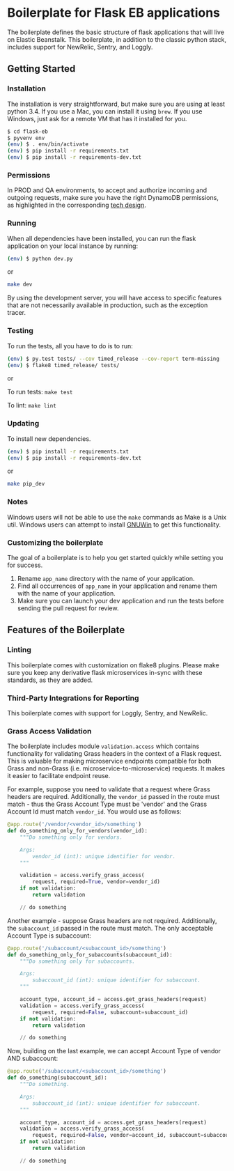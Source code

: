 Boilerplate for Flask EB applications
=====================================

The boilerplate defines the basic structure of flask applications that will
live on Elastic Beanstalk. This boilerplate, in addition to the classic
python stack, includes support for NewRelic, Sentry, and Loggly.

## Getting Started

### Installation

The installation is very straightforward, but make sure you are using at least
python 3.4. If you use a Mac, you can install it using `brew`. If you use
Windows, just ask for a remote VM that has it installed for you.

```bash
$ cd flask-eb
$ pyvenv env
(env) $ . env/bin/activate
(env) $ pip install -r requirements.txt
(env) $ pip install -r requirements-dev.txt
```

### Permissions

In PROD and QA environments, to accept and authorize incoming and outgoing
requests, make sure you have the right DynamoDB permissions, as highlighted
in the corresponding [tech design](https://docs.google.com/document/d/1eHoI_BddTFMi15yCaHS6KvhSSoTrMEd3WwJINIpgNpM/edit).

### Running

When all dependencies have been installed, you can run the flask application
on your local instance by running:

```bash
(env) $ python dev.py
```

or

```bash
make dev
```

By using the development server, you will have access to specific features that
are not necessarily available in production, such as the exception tracer.

### Testing

To run the tests, all you have to do is to run:

```bash
(env) $ py.test tests/ --cov timed_release --cov-report term-missing
(env) $ flake8 timed_release/ tests/
```

or

To run tests: `make test`

To lint: `make lint`

### Updating

To install new dependencies.

```bash
(env) $ pip install -r requirements.txt
(env) $ pip install -r requirements-dev.txt
```

or

```bash
make pip_dev
```

### Notes

Windows users will not be able to use the `make` commands as Make is a Unix util.
Windows users can attempt to install [GNUWin](http://gnuwin32.sourceforge.net/packages/make.htm) to get this functionality.

### Customizing the boilerplate

The goal of a boilerplate is to help you get started quickly while setting you
for success.

1. Rename `app_name` directory with the name of your application.
2. Find all occurrences of `app_name` in your application and rename them with
   the name of your application.
3. Make sure you can launch your dev application and run the tests before
   sending the pull request for review.

## Features of the Boilerplate

### Linting

This boilerplate comes with customization on flake8 plugins. Please make sure you keep any derivative flask microservices in-sync with these standards, as they are added.

### Third-Party Integrations for Reporting

This boilerplate comes with support for Loggly, Sentry, and NewRelic.

### Grass Access Validation

The boilerplate includes module `validation.access` which contains functionality for validating Grass headers in the context of a Flask request. This is valuable for making microservice endpoints compatible for both Grass and non-Grass (i.e. microservice-to-microservice) requests. It makes it easier to facilitate endpoint reuse.

For example, suppose you need to validate that a request where Grass headers are required. Additionally, the `vendor_id` passed in the route must match - thus the Grass Account Type must be 'vendor' and the Grass Account Id must match `vendor_id`. You would use as follows:

```python
@app.route('/vendor/<vendor_id>/something')
def do_something_only_for_vendors(vendor_id):
    """Do something only for vendors.

    Args:
        vendor_id (int): unique identifier for vendor.
    """

    validation = access.verify_grass_access(
        request, required=True, vendor=vendor_id)
    if not validation:
        return validation

    // do something
```

Another example - suppose Grass headers are not required. Additionally, the `subaccount_id` passed in the route must match. The only acceptable Account Type is subaccount:

```python
@app.route('/subaccount/<subaccount_id>/something')
def do_something_only_for_subaccounts(subaccount_id):
    """Do something only for subaccounts.

    Args:
        subaccount_id (int): unique identifier for subaccount.
    """

    account_type, account_id = access.get_grass_headers(request)
    validation = access.verify_grass_access(
        request, required=False, subaccount=subaccount_id)
    if not validation:
        return validation

    // do something
```

Now, building on the last example, we can accept Account Type of vendor AND subaccount:

```python
@app.route('/subaccount/<subaccount_id>/something')
def do_something(subaccount_id):
    """Do something.

    Args:
        subaccount_id (int): unique identifier for subaccount.
    """

    account_type, account_id = access.get_grass_headers(request)
    validation = access.verify_grass_access(
        request, required=False, vendor=account_id, subaccount=subaccount_id)
    if not validation:
        return validation

    // do something
```
